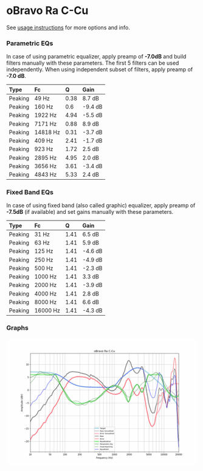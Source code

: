 # oBravo Ra C-Cu
See [usage instructions](https://github.com/jaakkopasanen/AutoEq#usage) for more options and info.

### Parametric EQs
In case of using parametric equalizer, apply preamp of **-7.0dB** and build filters manually
with these parameters. The first 5 filters can be used independently.
When using independent subset of filters, apply preamp of **-7.0 dB**.

| Type    | Fc       |    Q | Gain    |
|:--------|:---------|:-----|:--------|
| Peaking | 49 Hz    | 0.38 | 8.7 dB  |
| Peaking | 160 Hz   | 0.6  | -9.4 dB |
| Peaking | 1922 Hz  | 4.94 | -5.5 dB |
| Peaking | 7171 Hz  | 0.88 | 8.9 dB  |
| Peaking | 14818 Hz | 0.31 | -3.7 dB |
| Peaking | 409 Hz   | 2.41 | -1.7 dB |
| Peaking | 923 Hz   | 1.72 | 2.5 dB  |
| Peaking | 2895 Hz  | 4.95 | 2.0 dB  |
| Peaking | 3656 Hz  | 3.61 | -3.4 dB |
| Peaking | 4843 Hz  | 5.33 | 2.4 dB  |

### Fixed Band EQs
In case of using fixed band (also called graphic) equalizer, apply preamp of **-7.5dB**
(if available) and set gains manually with these parameters.

| Type    | Fc       |    Q | Gain    |
|:--------|:---------|:-----|:--------|
| Peaking | 31 Hz    | 1.41 | 6.5 dB  |
| Peaking | 63 Hz    | 1.41 | 5.9 dB  |
| Peaking | 125 Hz   | 1.41 | -4.6 dB |
| Peaking | 250 Hz   | 1.41 | -4.9 dB |
| Peaking | 500 Hz   | 1.41 | -2.3 dB |
| Peaking | 1000 Hz  | 1.41 | 3.3 dB  |
| Peaking | 2000 Hz  | 1.41 | -3.9 dB |
| Peaking | 4000 Hz  | 1.41 | 2.8 dB  |
| Peaking | 8000 Hz  | 1.41 | 6.6 dB  |
| Peaking | 16000 Hz | 1.41 | -4.3 dB |

### Graphs
![](./oBravo%20Ra%20C-Cu.png)